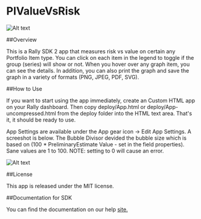 PIValueVsRisk
===============

![Alt text](https://raw.github.com/RallyRonnie/PIValueVsRisk/master/Screenshot.png)

##Overview

This is a Rally SDK 2 app that measures risk vs value on certain any Portfolio Item type. You can click on each item in the legend to toggle if the group (series) will show or not. When you hover over any graph item, you can see the details. In addition, you can also print the graph and save the graph in a variety of formats (PNG, JPEG, PDF, SVG). 

##How to Use

If you want to start using the app immediately, create an Custom HTML app on your Rally dashboard. Then copy deploy/App.html or deploy/App-uncompressed.html from the deploy folder into the HTML text area. That's it, it should be ready to use.

App Settings are available under the App gear icon -> Edit App Settings. A screeshot is below. The Bubble Divisor devided the bubble size which is based on (100 * PreliminaryEstimate Value - set in the field properties). Sane values are 1 to 100. NOTE: setting to 0 will cause an error.

![Alt text](https://raw.github.com/RallyRonnie/PIValueVsRisk/master/Settings.png)


##License

This app is released under the MIT license.

##Documentation for SDK

You can find the documentation on our help [site.](https://help.rallydev.com/apps/2.1/doc/)
